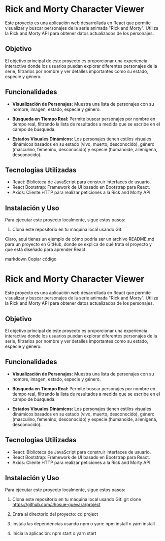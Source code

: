 # Rick and Morty Character Viewer

Este proyecto es una aplicación web desarrollada en React que permite visualizar y buscar personajes de la serie animada "Rick and Morty". Utiliza la Rick and Morty API para obtener datos actualizados de los personajes.

## Objetivo

El objetivo principal de este proyecto es proporcionar una experiencia interactiva donde los usuarios puedan explorar diferentes personajes de la serie, filtrarlos por nombre y ver detalles importantes como su estado, especie y género.

## Funcionalidades

- **Visualización de Personajes:** Muestra una lista de personajes con su nombre, imagen, estado, especie y género.
  
- **Búsqueda en Tiempo Real:** Permite buscar personajes por nombre en tiempo real, filtrando la lista de resultados a medida que se escribe en el campo de búsqueda.

- **Estados Visuales Dinámicos:** Los personajes tienen estilos visuales dinámicos basados en su estado (vivo, muerto, desconocido), género (masculino, femenino, desconocido) y especie (humanoide, alienígena, desconocido).

## Tecnologías Utilizadas

- React: Biblioteca de JavaScript para construir interfaces de usuario.
- React Bootstrap: Framework de UI basado en Bootstrap para React.
- Axios: Cliente HTTP para realizar peticiones a la Rick and Morty API.

## Instalación y Uso

Para ejecutar este proyecto localmente, sigue estos pasos:

1. Clona este repositorio en tu máquina local usando Git:
 
Claro, aquí tienes un ejemplo de cómo podría ser un archivo README.md para un proyecto en GitHub, donde se explica de qué trata el proyecto y que está diseñado para aprender React:

markdown
Copiar código
# Rick and Morty Character Viewer

Este proyecto es una aplicación web desarrollada en React que permite visualizar y buscar personajes de la serie animada "Rick and Morty". Utiliza la Rick and Morty API para obtener datos actualizados de los personajes.

## Objetivo

El objetivo principal de este proyecto es proporcionar una experiencia interactiva donde los usuarios puedan explorar diferentes personajes de la serie, filtrarlos por nombre y ver detalles importantes como su estado, especie y género.

## Funcionalidades

- **Visualización de Personajes:** Muestra una lista de personajes con su nombre, imagen, estado, especie y género.
  
- **Búsqueda en Tiempo Real:** Permite buscar personajes por nombre en tiempo real, filtrando la lista de resultados a medida que se escribe en el campo de búsqueda.

- **Estados Visuales Dinámicos:** Los personajes tienen estilos visuales dinámicos basados en su estado (vivo, muerto, desconocido), género (masculino, femenino, desconocido) y especie (humanoide, alienígena, desconocido).

## Tecnologías Utilizadas

- React: Biblioteca de JavaScript para construir interfaces de usuario.
- React Bootstrap: Framework de UI basado en Bootstrap para React.
- Axios: Cliente HTTP para realizar peticiones a la Rick and Morty API.

## Instalación y Uso

Para ejecutar este proyecto localmente, sigue estos pasos:

1. Clona este repositorio en tu máquina local usando Git:
git clone https://github.com/Jhosue-guevara/project

2. Entra al directorio del proyecto:
cd project

3. Instala las dependencias usando npm o yarn:
   npm install  o yarn install

4. Inicia la aplicación:
npm start o yarn start

